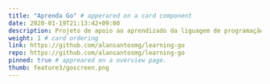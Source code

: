 ```yaml
---
title: "Aprenda Go" # apperared on a card component
date: 2020-01-19T21:13:42+09:00
description: Projeto de apoio ao aprendizado da liguagem de programação Go! Dicas, trilhas de aprendizagem e exemplos de código.
weight: 1 # card ordering
link: https://github.com/alansantosmg/learning-go
repo: https://github.com/alansantosmg/learning-go
pinned: true # appreared on a overview page.
thumb: feature3/goscreen.png
---
```

